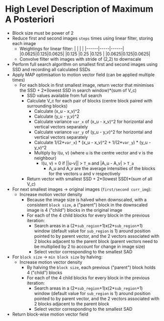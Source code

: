 # High Level Description of Maximum A Posteriori

- Block size must be power of 2
- Reduce first and second images `steps` times using linear filter, storing each image
    - Weightings for linear filter:
      |      |     |      |
      |------|-----|------| 
      |0.0625|0.125|0.0625| 
      |0.125 |0.25 |0.125 |
      |0.0625|0.125|0.0625|
    - Convolve filter with images with stride of (2,2) to downscale
- Perform full search algorithm on smallest first and second images using SSD and recording all calculated SSDs
- Apply MAP optimisation to motion vector field (can be applied multiple times)
    - For each block in first smallest image, return vector that minimises the SSD + 2*(lowest SSD in search window)*(sum of V_c)
        - SSD values available from full search
        - Calculate V_c for each pair of blocks (centre block paired with surrounding blocks)
            - Calculate (x_u - x_v)^2
            - Calculate (y_u - y_v)^2
            - Calculate variance `var_x` of (x_u - x_v)^2 for horizontal and vertical vectors separately
            - Calculate variance `var_y` of (y_u - y_v)^2 for horizontal and vertical vectors separately
            - Calculate 1/(2*`var_x`) * (x_u - x_v)^2 + 1/(2*`var_y`) * (y_u - y_v)^2
            - Multiply by l(u, v) (where u is the centre vector and v is the neighbour)
                - l(u, v) = 0 if ||u-v|| > `T_m` and |A_u - A_v| > `T_a`
                    - A_u and A_v are the average intensities of the blocks for the vectors u and v respectively
        - Return vector with smallest SSD + 2*(lowest SSD)*(sum of all V_c)
- For next smallest images -> original images (`first/second curr_img`):
    - Increase motion vector density
        - Because the image size is halved when downscaled, with a consistent `block size`, a ("parent") block in the downscaled image is 4 ("child") blocks in the original image
        - For each of the 4 child blocks for every block in the previous iteration:
            - Search areas in a (2*`sub_region`+1)x(2*`sub_region`+1) window (default value for `sub_region` is 1) around position pointed to by parent vector, and the 2 vectors associated with 2 blocks adjacent to the parent block (parent vectors need to be multiplied by 2 to account for change in image size)
            - Select vector corresponding to the smallest SAD
- For `block size` -> `min block size` by halving:
    - Increase motion vector density
        - By halving the `block size`, each previous ("parent") block holds 4 ("child") blocks
        - For each of the 4 child blocks for every block in the previous iteration:
            - Search areas in a (2*`sub_region`+1)x(2*`sub_region`+1) window (default value for `sub_region` is 1) around position pointed to by parent vector, and the 2 vectors associated with 2 blocks adjacent to the parent block
            - Select vector corresponding to the smallest SAD
- Return block-wise motion vector field